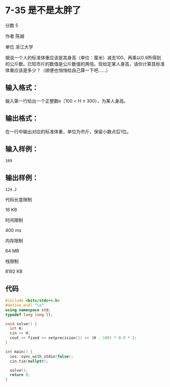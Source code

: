 # **7-35 是不是太胖了**

分数 5

作者 陈越

单位 浙江大学

据说一个人的标准体重应该是其身高（单位：厘米）减去100、再乘以0.9所得到的公斤数。已知市斤的数值是公斤数值的两倍。现给定某人身高，请你计算其标准体重应该是多少？（顺便也悄悄给自己算一下吧……）

## 输入格式：

输入第一行给出一个正整数`H`（100 < H ≤ 300），为某人身高。

## 输出格式：

在一行中输出对应的标准体重，单位为市斤，保留小数点后1位。

## 输入样例：

```in
169
```

## 输出样例：

```out
124.2
```

代码长度限制

16 KB

时间限制

400 ms

内存限制

64 MB

栈限制

8192 KB

## 代码

```cpp
#include <bits/stdc++.h>
#define endl "\n"
using namespace std;
typedef long long ll;

void solve() {
  int H;
  cin >> H;
  cout << fixed << setprecision(1) << (H - 100) * 0.9 * 2;
}

int main() {
  ios::sync_with_stdio(false);
  cin.tie(nullptr);

  solve();
  return 0;
}
```

